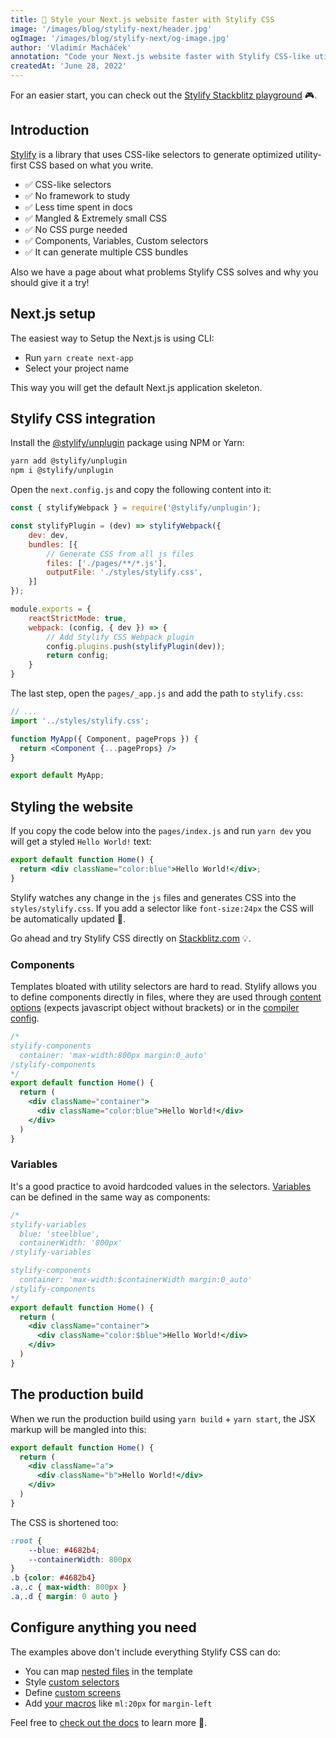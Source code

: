 ```yaml
---
title: 🚀 Style your Next.js website faster with Stylify CSS
image: '/images/blog/stylify-next/header.jpg'
ogImage: '/images/blog/stylify-next/og-image.jpg'
author: 'Vladimír Macháček'
annotation: "Code your Next.js website faster with Stylify CSS-like utilities. Don't study CSS-in-JS or CSS framework. Focus on coding. Let Stylify CSS do the rest."
createdAt: 'June 28, 2022'
---
```


For an easier start, you can check out the [Stylify Stackblitz playground](https://stackblitz.com/edit/stylify-nextjs-template?devtoolsheight=33&file=pages%2Findex.js) 🎮.

## Introduction
[Stylify](https://stylifycss.com) is a library that uses CSS-like selectors to generate optimized utility-first CSS based on what you write.

- ✅ CSS-like selectors
- ✅ No framework to study
- ✅ Less time spent in docs
- ✅ Mangled & Extremely small CSS
- ✅ No CSS purge needed
- ✅ Components, Variables, Custom selectors
- ✅ It can generate multiple CSS bundles

Also we have a page about <nuxt-link to="/docs/get-started/why-stylify-css">what problems Stylify CSS solves and why you should give it a try!</nuxt-link>

## Next.js setup
The easiest way to Setup the Next.js is using CLI:
- Run `yarn create next-app`
- Select your project name

This way you will get the default Next.js application skeleton.

## Stylify CSS integration
Install the [@stylify/unplugin](https://stylifycss.com/docs/unplugin) package using NPM or Yarn:

```bash
yarn add @stylify/unplugin
npm i @stylify/unplugin
```

Open the `next.config.js` and copy the following content into it:

```js
const { stylifyWebpack } = require('@stylify/unplugin');

const stylifyPlugin = (dev) => stylifyWebpack({
	dev: dev,
	bundles: [{
		// Generate CSS from all js files
		files: ['./pages/**/*.js'],
		outputFile: './styles/stylify.css',
	}]
});

module.exports = {
	reactStrictMode: true,
	webpack: (config, { dev }) => {
		// Add Stylify CSS Webpack plugin
		config.plugins.push(stylifyPlugin(dev));
		return config;
	}
}
```

The last step, open the `pages/_app.js` and add the path to `stylify.css`:

```jsx
// ...
import '../styles/stylify.css';

function MyApp({ Component, pageProps }) {
  return <Component {...pageProps} />
}

export default MyApp;
```

## Styling the website
If you copy the code below into the `pages/index.js` and run `yarn dev` you will get a styled `Hello World!` text:

```jsx
export default function Home() {
  return <div className="color:blue">Hello World!</div>;
}
```

Stylify watches any change in the `js` files and generates CSS into the `styles/stylify.css`.
If you add a selector like `font-size:24px` the CSS will be automatically updated 🎉.

Go ahead and try Stylify CSS directly on [Stackblitz.com](https://stackblitz.com/edit/stylify-nextjs-template?devtoolsheight=33&file=pages%2Findex.js) 💡.

### Components
Templates bloated with utility selectors are hard to read. Stylify allows you to define components directly in files, where they are used through [content options](https://stylifycss.com/docs/get-started#defining-a-component) (expects javascript object without brackets) or in the [compiler config](https://stylifycss.com/docs/get-started#defining-a-component).

```jsx
/*
stylify-components
  container: 'max-width:800px margin:0_auto'
/stylify-components
*/
export default function Home() {
  return (
    <div className="container">
      <div className="color:blue">Hello World!</div>
    </div>
  )
}
```

### Variables
It's a good practice to avoid hardcoded values in the selectors. [Variables](https://stylifycss.com/docs/get-started#adding-a-variable) can be defined in the same way as components:

```jsx
/*
stylify-variables
  blue: 'steelblue',
  containerWidth: '800px'
/stylify-variables

stylify-components
  container: 'max-width:$containerWidth margin:0_auto'
/stylify-components
*/
export default function Home() {
  return (
    <div className="container">
      <div className="color:$blue">Hello World!</div>
    </div>
  )
}
```

## The production build
When we run the production build using `yarn build` + `yarn start`, the JSX markup will be mangled into this:

```jsx
export default function Home() {
  return (
    <div className="a">
      <div className="b">Hello World!</div>
    </div>
  )
}
```

The CSS is shortened too:
```css
:root {
    --blue: #4682b4;
    --containerWidth: 800px
}
.b {color: #4682b4}
.a,.c { max-width: 800px }
.a,.d { margin: 0 auto }
```

## Configure anything you need
The examples above don't include everything Stylify CSS can do:
- You can map [nested files](https://stylifycss.com/docs/bundler#files-content-option) in the template
- Style [custom selectors](https://stylifycss.com/docs/stylify/compiler#customselectors)
- Define [custom screens](https://stylifycss.com/docs/stylify/compiler#screens)
- Add [your macros](https://stylifycss.com/docs/stylify/compiler#macros) like `ml:20px` for `margin-left`

Feel free to [check out the docs](https://stylifycss.com/docs/get-started) to learn more 💎.
